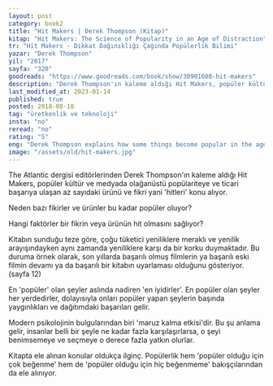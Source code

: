```yaml
---
layout: post  
category: book2  
title: "Hit Makers | Derek Thompson (Kitap)"  
kitap: "Hit Makers: The Science of Popularity in an Age of Distraction"  
tr: "Hit Makers - Dikkat Dağınıklığı Çağında Popülerlik Bilimi"  
yazar: "Derek Thompson"  
yil: "2017"  
sayfa: "320"  
goodreads: "https://www.goodreads.com/book/show/30901608-hit-makers"
description: "Derek Thompson'ın kaleme aldığı Hit Makers, popüler kültür ve medyada olağanüstü popülariteye ve ticari başarıya ulaşan az sayıdaki ürünü ve fikri yani 'hitleri' konu alıyor."
last_modified_at: 2023-01-14
published: true
posted: 2018-08-18
tag: "üretkenlik ve teknoloji"
insta: "no"
reread: "no"
rating: "5"
eng: "Derek Thompson explains how some things become popular in the age of distraction, while others don’t."
image: "/assets/old/hit-makers.jpg"
---
```


The Atlantic dergisi editörlerinden Derek Thompson'ın kaleme aldığı Hit Makers, popüler kültür ve medyada olağanüstü popülariteye ve ticari başarıya ulaşan az sayıdaki ürünü ve fikri yani 'hitleri' konu alıyor.  
  
Neden bazı fikirler ve ürünler bu kadar popüler oluyor?  
  
Hangi faktörler bir fikrin veya ürünün hit olmasını sağlıyor?  
  
Kitabın sunduğu teze göre, çoğu tüketici yeniliklere meraklı ve yenilik arayışındayken aynı zamanda yeniliklere karşı da bir korku duymaktadır. Bu duruma örnek olarak, son yıllarda başarılı olmuş filmlerin ya başarılı eski filmin devamı ya da başarılı bir kitabın uyarlaması olduğunu gösteriyor. (sayfa 12)  
  
En 'popüler' olan şeyler aslında nadiren 'en iyidirler'. En popüler olan şeyler her yerdedirler, dolayısıyla onları popüler yapan şeylerin başında yaygınlıkları ve dağıtımdaki başarıları gelir.  
  
Modern psikolojinin bulgularından biri 'maruz kalma etkisi'dir. Bu şu anlama gelir, insanlar belli bir şeyle ne kadar fazla karşılaşırlarsa, o şeyi benimsemeye ve seçmeye o derece fazla yatkın olurlar.  
  
Kitapta ele alınan konular oldukça ilginç. Popülerlik hem 'popüler olduğu için çok beğenme' hem de 'popüler olduğu için hiç beğenmeme' bakışçılarından da ele alınıyor.  
  
  
